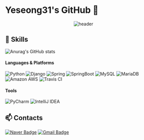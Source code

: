 # Yeseong31's GitHub 👋

<div align=center>
  
![header](https://capsule-render.vercel.app/api?type=waving&color=gradient&customColorList=0,2,2,5,30&height=250&section=header&text=Yeseong31&fontSize=60&descSize=30&rotate=3&animation=twinkling)

</div>

## 🔧 Skills

![Anurag's GitHub stats](https://github-readme-stats.vercel.app/api?username=yeseong31&show_icons=true&theme=gotham)

#### Languages & Platforms
![Python](https://img.shields.io/badge/Python-3776AB.svg?style=flat-square&logo=Python&logoColor=white)
![Django](https://img.shields.io/badge/Django-092E20.svg?style=flat-square&logo=Django&logoColor=white)
![Spring](https://img.shields.io/badge/Spring-6DB33F.svg?style=flat-square&logo=Spring&logoColor=white)
![SpringBoot](https://img.shields.io/badge/SpringBoot-6DB33F.svg?style=flat-square&logo=SpringBoot&logoColor=white)
![MySQL](https://img.shields.io/badge/MySQL-4479A1.svg?style=flat-square&logo=MySQL&logoColor=white)
![MariaDB](https://img.shields.io/badge/MariaDB-003545.svg?style=flat-square&logo=MariaDB&logoColor=white)
![Amazon AWS](https://img.shields.io/badge/AmazonAWS-232F3E.svg?logo=amazon-aws&logoColor=white)
![Travis CI](https://img.shields.io/badge/TravisCI-3EAAAF.svg?logo=travis-ci&logoColor=white)

#### Tools
![PyCharm](https://img.shields.io/badge/PyCharm-000000.svg?style=flat-square&logo=PyCharm&logoColor=white) 
![IntelliJ IDEA](https://img.shields.io/badge/IntelliJ%20IDEA-000000.svg?style=flat-square&logo=intellij-idea&logoColor=white)

## 📫 Contacts
[![Naver Badge](https://img.shields.io/badge/yeseong31@naver.com-00c73c?style=flat-square&logo=Naver&logoColor=white&link=mailto:yeseong31@naver.com)](mailto:yesong31@naver.com)
[![Gmail Badge](https://img.shields.io/badge/dpdjvmffkdl@gmail.com-d14836?style=flat-square&logo=Gmail&logoColor=white&link=mailto:dpdjvmffkdl@gmail.com)](mailto:dpdjvmffkdl@gmail.com)
